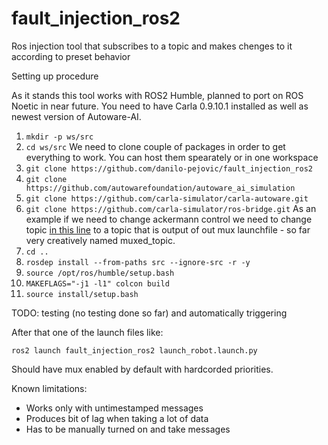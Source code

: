 # fault_injection_ros2
Ros injection tool that subscribes to a topic and makes chenges to it according to preset behavior

Setting up procedure

As it stands this tool works with ROS2 Humble, planned to port on ROS Noetic in near future. You need to have Carla 0.9.10.1 installed as well as newest version of Autoware-AI.

1. `mkdir -p ws/src` 
2. `cd ws/src`
We need to clone couple of packages in order to get everything to work. You can host them spearately or in one workspace
3. `git clone https://github.com/danilo-pejovic/fault_injection_ros2`
4. `git clone https://github.com/autowarefoundation/autoware_ai_simulation`
5. `git clone https://github.com/carla-simulator/carla-autoware.git`
6. `git clone https://github.com/carla-simulator/ros-bridge.git`
As an example if we need to change ackermann control we need to change topic [in this line](https://github.com/carla-simulator/ros-bridge/blob/e9063d97ff5a724f76adbb1b852dc71da1dcfeec/carla_ackermann_control/src/carla_ackermann_control/carla_ackermann_control_node.py#L154) to a topic that is output of out mux launchfile - so far very creatively named muxed_topic.
7. `cd ..`
8. `rosdep install --from-paths src --ignore-src -r -y`
9. `source /opt/ros/humble/setup.bash`
10. `MAKEFLAGS="-j1 -l1" colcon build`
11. `source install/setup.bash`

TODO: testing (no testing done so far) and automatically  triggering


After that one of the launch files like: 
 
  `ros2 launch fault_injection_ros2 launch_robot.launch.py`

Should have mux enabled by default with hardcorded priorities. 

Known limitations: 

- Works only with untimestamped messages
- Produces bit of lag when taking a lot of data
- Has to be manually turned on and take messages
